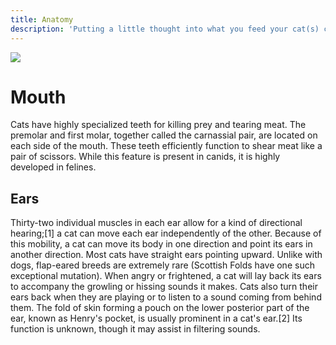 ```yaml
---
title: Anatomy
description: 'Putting a little thought into what you feed your cat(s) can pay big dividends over their lifetime and very possibly help them avoid serious, painful, and costly illnesses.'
---
```


![](https://en.wikipedia.org/wiki/File:Felis_silvestris_restoration_%26_skeleton.jpg)

# Mouth

Cats have highly specialized teeth for killing prey and tearing meat. The premolar and first molar, together called the carnassial pair, are located on each side of the mouth. These teeth efficiently function to shear meat like a pair of scissors. While this feature is present in canids, it is highly developed in felines. 

## Ears 

Thirty-two individual muscles in each ear allow for a kind of directional hearing;[1] a cat can move each ear independently of the other. Because of this mobility, a cat can move its body in one direction and point its ears in another direction. Most cats have straight ears pointing upward. Unlike with dogs, flap-eared breeds are extremely rare (Scottish Folds have one such exceptional mutation). When angry or frightened, a cat will lay back its ears to accompany the growling or hissing sounds it makes. Cats also turn their ears back when they are playing or to listen to a sound coming from behind them. The fold of skin forming a pouch on the lower posterior part of the ear, known as Henry's pocket, is usually prominent in a cat's ear.[2] Its function is unknown, though it may assist in filtering sounds.
